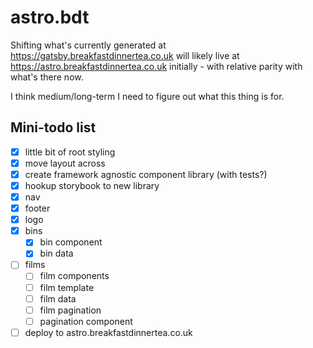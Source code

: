 # astro.bdt

Shifting what's currently generated at https://gatsby.breakfastdinnertea.co.uk will likely live at https://astro.breakfastdinnertea.co.uk initially - with relative parity with what's there now.

I think medium/long-term I need to figure out what this thing is for.

## Mini-todo list

- [x] little bit of root styling
- [x] move layout across
- [x] create framework agnostic component library (with tests?)
- [x] hookup storybook to new library
- [x] nav
- [x] footer
- [x] logo
- [x] bins
  - [x] bin component
  - [x] bin data
- [ ] films
  - [ ] film components
  - [ ] film template
  - [ ] film data
  - [ ] film pagination
  - [ ] pagination component
- [ ] deploy to astro.breakfastdinnertea.co.uk

